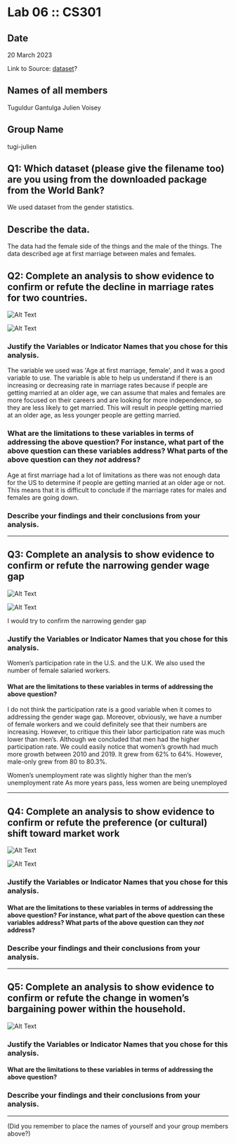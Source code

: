 # Lab 06 :: CS301

## Date

20 March 2023

Link to Source: [dataset](https://datacatalog.worldbank.org/search/dataset/0037654/Gender-Statistics)?

## Names of all members 

Tuguldur Gantulga
Julien Voisey

## Group Name

tugi-julien

## Q1: Which dataset (please give the filename too) are you using from the downloaded package from the World Bank?

We used dataset from the gender statistics.

## Describe the data.

The data had the female side of the things and the male of the things. The data described age at first marriage between males and females.

## Q2: Complete an analysis to show evidence to confirm or refute the decline in marriage rates for two countries. 

![Alt Text](female_age.png)

![Alt Text](male_age.png)


### Justify the Variables or Indicator Names that you chose for this analysis. 

The variable we used was 'Age at first marriage, female', and it was a good variable to use. The variable is able to help us understand if there is an increasing or decreasing rate in marriage rates because if people are getting married at an older age, we can assume that males and females are more focused on their careers and are looking for more independence, so they are less likely to get married. This will result in people getting married at an older age, as less younger people are getting married.


### What are the limitations to these variables in terms of addressing the above question? For instance, what part of the above question can these variables address? What parts of the above question can they _not_ address?

Age at first marriage had a lot of limitations as there was not enough data for the US to determine if people are getting married at an older age or not. This means that it is difficult to conclude if the marriage rates for males and females are going down.

### Describe your findings and their conclusions from your analysis.



---

## Q3: Complete an analysis to show evidence to confirm or refute the narrowing gender wage gap

![Alt Text](women's.png)

![Alt Text](male+graph.png)


I would try to confirm the narrowing gender gap


### Justify the Variables or Indicator Names that you chose for this analysis.


Women’s participation rate in the U.S. and the U.K.
We also used the number of female salaried workers.


#### What are the limitations to these variables in terms of addressing the above question?


I do not think the participation rate is a good variable when it comes to addressing the gender wage gap. Moreover, obviously, we have a number of female workers and we could definitely see that their numbers are increasing. However, to critique this their labor participation rate was much lower than men’s. Although we concluded that men had the higher participation rate. We could easily notice that women’s growth had much more growth between 2010 and 2019. It grew from 62% to 64%. However, male-only grew from 80 to 80.3%.

Women’s unemployment rate was slightly higher than the men’s unemployment rate
As more years pass, less women are being unemployed

---


## Q4: Complete an analysis to show evidence to confirm or refute the preference (or cultural) shift toward market work

![Alt Text](UK.png)

![Alt Text](USworkers.png)


### Justify the Variables or Indicator Names that you chose for this analysis. 



#### What are the limitations to these variables in terms of addressing the above question? For instance, what part of the above question can these variables address? What parts of the above question can they _not_ address?



### Describe your findings and their conclusions from your analysis.



---

## Q5: Complete an analysis to show evidence to confirm or refute the change in women’s bargaining power within the household.


![Alt Text](Bargaining_woman.png)

### Justify the Variables or Indicator Names that you chose for this analysis. 



#### What are the limitations to these variables in terms of addressing the above question? 



### Describe your findings and their conclusions from your analysis.



---

(Did you remember to place the names of yourself and your group members above?)